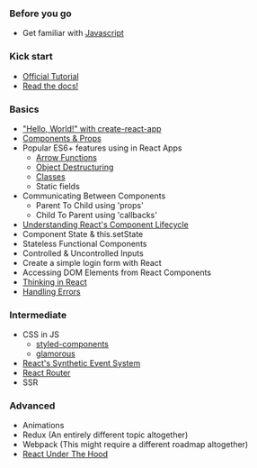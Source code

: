 ### Before you go
- Get familiar with [Javascript]()

### Kick start
- [Official Tutorial](https://reactjs.org/tutorial/tutorial.html)
- [Read the docs!](https://reactjs.org/docs/hello-world.html)
### Basics
- ["Hello, World!" with create-react-app](https://reactjs.org/docs/hello-world.html)
- [Components & Props](https://reactjs.org/docs/components-and-props.html)
- Popular ES6+ features using in React Apps
  - [Arrow Functions](http://babeljs.io/learn-es2015/#ecmascript-2015-features-arrows-and-lexical-this)
  - [Object Destructuring](http://babeljs.io/learn-es2015/#ecmascript-2015-features-destructuring)
  - [Classes](http://babeljs.io/learn-es2015/#ecmascript-2015-features-classes)
  - Static fields <!-- What does this mean? -->
- Communicating Between Components
  - Parent To Child using 'props'
  - Child To Parent using 'callbacks'
- [Understanding React's Component Lifecycle](https://medium.com/@baphemot/understanding-reactjs-component-life-cycle-823a640b3e8d)
- Component State & this.setState
- Stateless Functional Components
- Controlled & Uncontrolled Inputs
- Create a simple login form with React
- Accessing DOM Elements from React Components
- [Thinking in React](https://reactjs.org/docs/thinking-in-react.html)
- [Handling Errors](https://reactjs.org/docs/error-boundaries.html)

### Intermediate
- CSS in JS
  - [styled-components](https://www.styled-components.com/)
  - [glamorous](https://blog.kentcdodds.com/introducing-glamorous-fb3c9f4ed20e)
- [React's Synthetic Event System](https://reactjs.org/docs/error-boundaries.html)
- [React Router](https://reacttraining.com/react-router/core/guides/philosophy) 
- SSR

### Advanced
- Animations 
- Redux (An entirely different topic altogether)
- Webpack (This might require a different roadmap altogether)
- [React Under The Hood](https://bogdan-lyashenko.github.io/Under-the-hood-ReactJS/)

